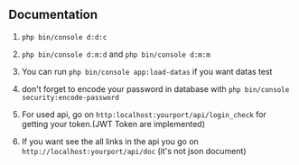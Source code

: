 ## Documentation

1) `php bin/console d:d:c`
2) `php bin/console d:m:d` and `php bin/console d:m:m`
3) You can run `php bin/console app:load-datas` if you want datas test
4) don't forget to encode your password in database with `php bin/console security:encode-password`
5) For used api, go on `http:localhost:yourport/api/login_check` for getting your token.(JWT Token are implemented)

6) If you want see the all links in the api you go on `http://localhost:yourport/api/doc` (it's not json document)
